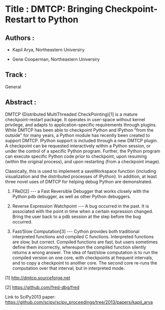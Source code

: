 
Title : DMTCP: Bringing Checkpoint-Restart to Python
=====================

Authors : 
----------


- Kapil Arya, Northeastern Universiry

- Gene Cooperman, Northeastern Universiry


Track : 
-------

General

Abstract : 
----------

DMTCP (Distributed MultiThreaded CheckPointing)[1] is a mature
checkpoint-restart package.  It operates in user-space without kernel
privilege, and adapts to application-specific requirements through plugins.
While DMTCP has been able to checkpoint Python and IPython "from  the
outside" for many years, a Python module has recently been created to
support DMTCP.  IPython support is included through a new DMTCP plugin.
A checkpoint can be requested interactively within a
Python session, or under the control of a specific Python program.
Further, the Python program can execute specific Python code prior
to checkpoint, upon resuming (within the original process), and upon
restarting (from a checkpoint image).

Classically, this is used to implement a saveWorkspace function
(including visualization and the distributed processes of IPython).
In addition, at least three novel uses of DMTCP for helping debug
Python are demonstrated.

1.  FReD[2] --- a Fast Reversible Debugger that works closely with
    the Python pdb debugger, as well as other Python debuggers.

2.  Reverse Expression Watchpoint --- A bug occurred in the past.
    It is associated with the point in time when a certain
    expression changed.  Bring the user back to a pdb session
    at the step before the bug occurred.

3.  Fast/Slow Computation[3] --- Cython provides both traditional
    interpreted functions and compiled C functions.  Interpreted
    functions are slow, but correct.  Compiled functions are fast,
    but users sometimes define them incorrectly, whereupon the
    compiled function silently returns a wrong answer.  The idea
    of fast/slow computation is to run the compiled version on
    one core, with checkpoints at frequent intervals, and to
    copy a checkpoint to another core.  The second core re-runs
    the computation over that interval, but in interpreted mode.

[1] http://dmtcp.sourceforge.net

[2] https://github.com/fred-dbg/fred

Link to SciPy2013 paper:
https://github.com/scipy/scipy_proceedings/tree/2013/papers/kapil_arya
